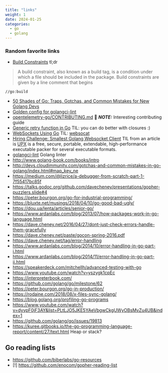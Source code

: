 ```yaml
---
title: "links"
weight: 1
date: 2024-01-25
categories:
  - go
  - golang
---
```


### Random favorite links

- [Build Constraints](https://pkg.go.dev/go/build#hdr-Build_Constraints)
tl;dr

> A build constraint, also known as a build tag, is a condition under which a file should be included in the package. Build constraints are given by a line comment that begins

```azure
//go:build
```

- [50 Shades of Go: Traps, Gotchas, and Common Mistakes for New Golang Devs](https://golang50shad.es/index.html)
- [Golden config for golangci-lint](https://gist.github.com/maratori/47a4d00457a92aa426dbd48a18776322)
- [opentelemetry-go/CONTRIBUTING.md](https://github.com/open-telemetry/opentelemetry-go/blob/main/CONTRIBUTING.md) 📝 **_NOTE:_** Interesting contributing guide
- [Generic retry function in Go](https://rednafi.com/go/generic_retry_function/)
TIL: you can do better with closures :)
- [WebSockets Using Go](https://golangbot.com/go-websocket-server/)
TIL: [websocat](https://github.com/vi/websocat)
- [Hiring Challenge: Smallest Golang Websocket Client](https://dyte.io/blog/hiring-challenge-smallest-golang-websocket-client/)
TIL from an article is [UPX](https://upx.github.io/) is a free, secure, portable, extendable, high-performance executable packer for several executable formats.
- [golangci-lint](https://github.com/golangci/golangci-lint)
Golang linter
- http://www.golang-book.com/books/intro
- http://devs.cloudimmunity.com/gotchas-and-common-mistakes-in-go-golang/index.html#map_key_ne
- https://medium.com/@lizrice/a-debugger-from-scratch-part-1-7f55417bc85f
- https://talks.godoc.org/github.com/davecheney/presentations/gopher-puzzlers.slide#4
- https://peter.bourgon.org/go-for-industrial-programming/
- https://bluxte.net/musings/2018/04/10/go-good-bad-ugly/
- https://dou.ua/lenta/articles/senior-go/
- https://www.ardanlabs.com/blog/2013/07/how-packages-work-in-go-language.html
- https://dave.cheney.net/2016/04/27/dont-just-check-errors-handle-them-gracefully
- https://dave.cheney.net/paste/gocon-spring-2016.pdf
- https://dave.cheney.net/tag/error-handling
- https://www.ardanlabs.com/blog/2014/10/error-handling-in-go-part-i.html
- https://www.ardanlabs.com/blog/2014/11/error-handling-in-go-part-ii.html
- https://speakerdeck.com/mitchellh/advanced-testing-with-go
- https://www.youtube.com/watch?v=yszygk1cpEc
- https://interpreterbook.com/
- https://github.com/golang/go/milestone/62
- https://peter.bourgon.org/go-in-production/
- https://rodaine.com/2018/08/x-files-sync-golang/
- https://blog.golang.org/profiling-go-programs
- https://www.youtube.com/watch?v=dyvpF0jF3AY&list=PLtLJO5JKE5YAeVbgwCkgUWyOBsMvZu4UB&index=1
- https://github.com/golang/go/issues/19813
- https://kuree.gitbooks.io/the-go-programming-language-report/content/27/text.html
Heap or stack?

## Go reading lists

- https://github.com/biberlabs/go-resources
- [!] https://github.com/enocom/gopher-reading-list

